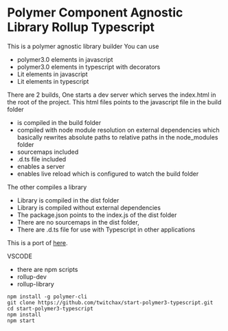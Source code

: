 # Polymer Component Agnostic Library Rollup Typescript

This is a polymer agnostic library builder
You can use 
- polymer3.0 elements in javascript
- polymer3.0 elements in typescript with decorators
- Lit elements in javascript
- Lit elements in typescript

There are 2 builds, 
One starts a dev server which serves the index.html in the root of the project. This html files points to the javascript file in the build folder
- is compiled in the build folder
- compiled with node module resolution on external dependencies which basically rewrites absolute paths to relative paths in the node_modules folder
- sourcemaps included
- .d.ts file included
- enables a server
- enables live reload which is configured to watch the build folder

The other compiles a library
- Library is compiled in the dist folder
- Library is compiled without external dependencies
- The package.json points to the index.js of the dist folder
- There are no sourcemaps in the dist folder, 
- There are .d.ts file for use with Typescript in other applications

This is a port of [here](https://github.com/PolymerLabs/start-polymer3).

VSCODE
- there are npm scripts
- rollup-dev
- rollup-library

```
npm install -g polymer-cli
git clone https://github.com/twitchax/start-polymer3-typescript.git
cd start-polymer3-typescript
npm install
npm start
```